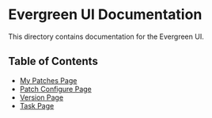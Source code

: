 # Evergreen UI Documentation

This directory contains documentation for the Evergreen UI. 

## Table of Contents
* [My Patches Page](My-Patches.md)
* [Patch Configure Page](Patch-Configuration.md)
* [Version Page](Version.md)
* [Task Page](Task.md)



